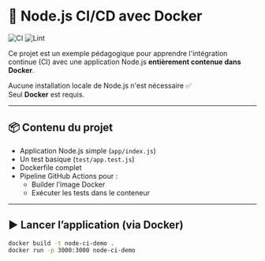 # 🐳 Node.js CI/CD avec Docker

![CI](https://github.com/ldandoy/nodejs-ci-cd-demo/actions/workflows/ci.yml/badge.svg)
![Lint](https://github.com/ldandoy/odejs-ci-cd-demo/actions/workflows/lint.yml/badge.svg)

Ce projet est un exemple pédagogique pour apprendre l'intégration continue (CI) avec une application Node.js **entièrement contenue dans Docker**.

Aucune installation locale de Node.js n'est nécessaire ✅  
Seul **Docker** est requis.

---

## 📦 Contenu du projet

- Application Node.js simple (`app/index.js`)
- Un test basique (`test/app.test.js`)
- Dockerfile complet
- Pipeline GitHub Actions pour :
  - Builder l’image Docker
  - Exécuter les tests dans le conteneur

---

## ▶️ Lancer l’application (via Docker)

```bash
docker build -t node-ci-demo .
docker run -p 3000:3000 node-ci-demo